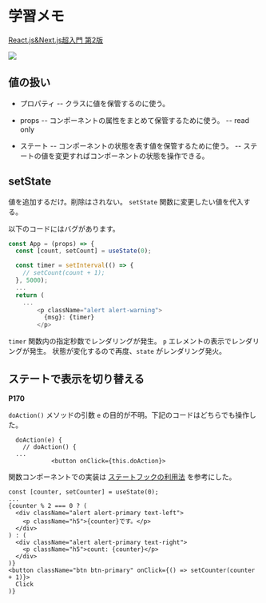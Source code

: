 # 学習メモ

[React.js&Next.js超入門 第2版](https://www.shuwasystem.co.jp/book/9784798063980.html)

![](https://www.shuwasystem.co.jp//images/book/561628.jpg)

## 値の扱い

- プロパティ
-- クラスに値を保管するのに使う。

- props
-- コンポーネントの属性をまとめて保管するために使う。
-- read only

- ステート
-- コンポーネントの状態を表す値を保管するために使う。
-- ステートの値を変更すればコンポーネントの状態を操作できる。

## setState

値を追加するだけ。削除はされない。 `setState` 関数に変更したい値を代入する。

以下のコードにはバグがあります。

```javascript
const App = (props) => {
  const [count, setCount] = useState(0);

  const timer = setInterval(() => {
    // setCount(count + 1);
  }, 5000);
  ...
  return (
    ...
        <p className="alert alert-warning">
          {msg}: {timer}
        </p>
```

`timer` 関数内の指定秒数でレンダリングが発生。
`p` エレメントの表示でレンダリングが発生。
状態が変化するので再度、`state` がレンダリング発火。

## ステートで表示を切り替える

**P170**

`doAction()` メソッドの引数 `e` の目的が不明。下記のコードはどちらでも操作した。

```
  doAction(e) {
    // doAction() {
  ...
            <button onClick={this.doAction}>
```

関数コンポーネントでの実装は [ステートフックの利用法](https://ja.reactjs.org/docs/hooks-state.html) を参考にした。

```
const [counter, setCounter] = useState(0);
...
{counter % 2 === 0 ? (
  <div className="alert alert-primary text-left">
    <p className="h5">{counter}です。</p>
  </div>
) : (
  <div className="alert alert-primary text-right">
    <p className="h5">count: {counter}</p>
  </div>
)}
<button className="btn btn-primary" onClick={() => setCounter(counter + 1)}>
  Click
)}
```
